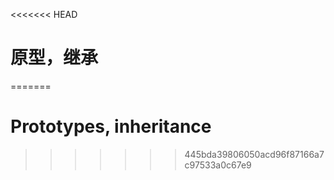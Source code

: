 <<<<<<< HEAD
# 原型，继承
=======
# Prototypes, inheritance
>>>>>>> 445bda39806050acd96f87166a7c97533a0c67e9
